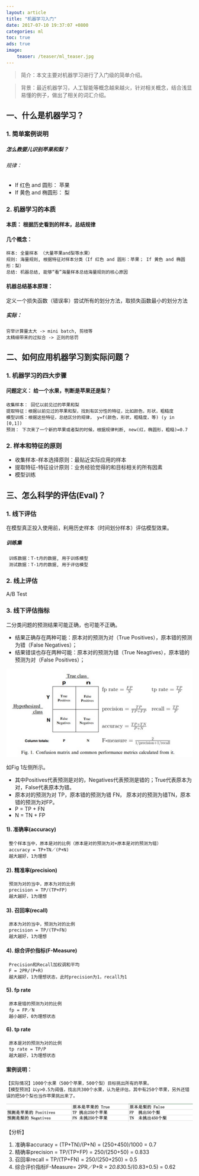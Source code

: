 ```yaml
---
layout: article 
title: "机器学习入门"
date: 2017-07-10 19:37:07 +0800
categories: ml
toc: true
ads: true
image:
    teaser: /teaser/ml_teaser.jpg
---
```

> 简介：本文主要对机器学习进行了入门级的简单介绍。

> 背景：最近机器学习，人工智能等概念越来越火，针对相关概念，结合浅显易懂的例子，做出了相关的词汇介绍。

## 一、什么是机器学习？ 

### 1. 简单案例说明

##### 怎么教婴儿识别苹果和梨？

###### 规律：

- If 红色 and 圆形：
      苹果
- If 黄色 and 椭圆形：
      梨

### 2. 机器学习的本质

#### 本质： 根据历史看到的样本，总结规律

#### 几个概念：

    样本: 全量样本 （大量苹果and梨等水果）
    规则: 海量规则, 根据特征对样本分类（If 红色 and 圆形：苹果； If 黄色 and 椭圆形：梨）
    总结: 机器总结, 能够“看”海量样本总结海量规则的核心原因

#### 机器总结基本原理：

   定义一个损失函数（错误率）尝试所有的划分方法，取损失函数最小的划分方法
   
 
##### 实际：

    穷举计算量太大 -> mini batch, 剪枝等
    太精细带来的过拟合 -> 正则的惩罚

## 二、如何应用机器学习到实际问题？

### 1. 机器学习的四大步骤

#### 问题定义： 给一个水果，判断是苹果还是梨？

    收集样本： 回忆以前见过的苹果和梨
    提取特征：根据以前见过的苹果和梨，找到有区分性的特征，比如颜色，形状，粗糙度
    模型训练：根据这些特征，总结区分的规律， y=f(颜色，形状，粗糙度，等) (y in [0,1])
    预测： 下次来了一个新的苹果或者梨的时候，根据规律判断, new(红，椭圆形，粗糙)=0.7

### 2. 样本和特征的原则

- 收集样本-样本选择原则：最贴近实际应用的样本
- 提取特征-特征设计原则：业务经验觉得的和目标相关的所有因素
- 模型训练


## 三、怎么科学的评估(Eval)？

### 1. 线下评估

   在模型真正投入使用前，利用历史样本（时间划分样本）评估模型效果。
   
##### 训练集

     训练数据：T-t月的数据, 用于训练模型
     测试数据：T-1月的数据, 用于评估模型

### 2. 线上评估

   A/B Test
   
### 3. 线下评估指标

二分类问题的预测结果可能正确，也可能不正确。

- 结果正确存在两种可能：原本对的预测为对（True Positives），原本错的预测为错（False Negatives）；
- 结果错误也存在两种可能：原本对的预测为错（True Neagtives），原本错的预测为对（False Positives）；

![正负样本分布](https://github.com/sandysuehe/sandysuehe.github.io/blob/master/images/ml/ml_started/ml.jpeg?raw=true)

  如Fig 1左侧所示。
  
  - 其中Positives代表预测是对的，Negatives代表预测是错的；True代表原本为对，False代表原本为错。
  - 原本对的预测为对 TP，原本错的预测为错 FN， 原本对的预测为错TN，原本错的预测为对FP。
  - P = TP + FN
  - N = TN + FP


#### 1). 准确率(accuracy)

     整个样本当中，原本是对的比例（原本是对的预测为对+原本是对的预测为错）
     accuracy = TP+TN／(P+N) 
     越大越好，1为理想

#### 2). 精准率(precision)

     预测为对的当中，原本为对的比例
     precision = TP/(TP+FP)
     越大越好，1为理想
     
#### 3). 召回率(recall)  

     原本为对的当中，预测为对的比例
     precision = TP/(TP+FN)
     越大越好，1为理想
     
#### 4). 综合评价指标(F-Measure)

     Precision和Recall加权调和平均
     F = 2PR/(P+R)
     越大越好，1为理想状态，此时precision为1，recall为1


#### 5). fp rate

     原本是错的预测为对的比例
     fp = FP／N
     越小越好，0为理想状态
     
#### 6). tp rate

     原本是对的预测为对的比例
     tp rate = TP/P
     越大越好，1为理想状态
  
#### 案例说明：

    【实际情况】1000个水果（500个苹果，500个梨）目标挑出所有的苹果。
    【模型预测】以y>0.5为阈值，找出共300个水果，认为是评估，其中有250个苹果，另外还错误的把50个梨也当作苹果挑出来了。

![案例说明](https://github.com/sandysuehe/sandysuehe.github.io/blob/master/images/ml/ml_started/ml_sample.png?raw=true)
   
【分析】

1. 准确率accuracy = (TP+TN)/(P+N) = (250+450)/1000 = 0.7
2. 精确率precision = TP/(TP+FP) = 250/(250+50) = 0.833
3. 召回率recall = TP/(TP+FN) = 250/(250+250) = 0.5
4. 综合评价指标F-Measure= 2PR／P+R = 2*0.83*0.5/(0.83+0.5) = 0.62
